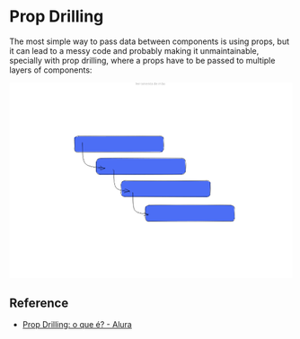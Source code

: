 # Prop Drilling

The most simple way to pass data between components is using props, but it can lead to a messy code and probably making it unmaintainable, specially with prop drilling, where a props have to be passed to multiple layers of components:

![Five blue blocks stacked vertically and with arrows representing props being passed to the next block below](prop-drilling-excalidraw.png)

## Reference

- [Prop Drilling: o que é? - Alura](https://www.alura.com.br/artigos/prop-drilling-no-react-js)
